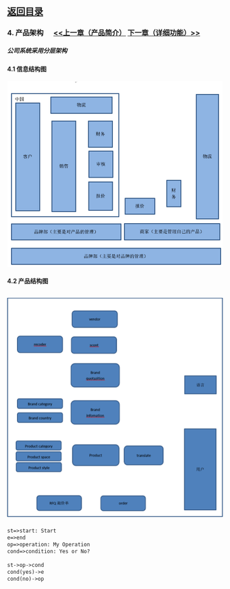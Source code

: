 ## [返回目录](../readme.md)  

### 4. 产品架构  &nbsp;&nbsp;&nbsp;&nbsp; [<<上一章（产品简介）](./3_Description.md) [下一章（详细功能）>>](./5_Function.md)
##### 公司系统采用分层架构

#### 4.1 信息结构图
  ![信息机构图](./4_Img/1.jpg)
#### 4.2 产品结构图
  ![产品结构图](./4_Img/2.jpg)
---

```flow
st=>start: Start
e=>end
op=>operation: My Operation
cond=>condition: Yes or No?

st->op->cond
cond(yes)->e
cond(no)->op
